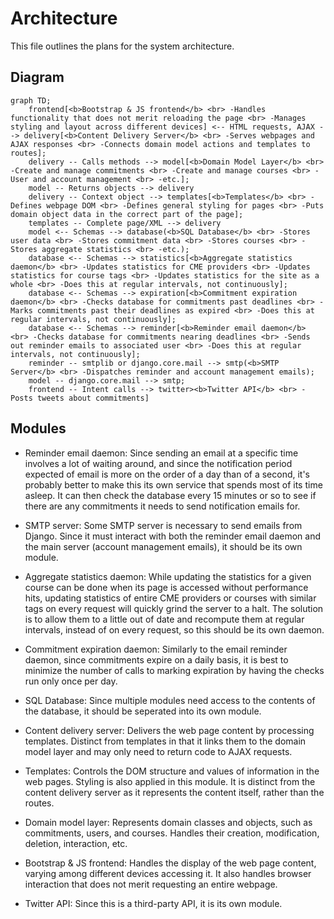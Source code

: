 # Architecture

This file outlines the plans for the system architecture.

## Diagram

```mermaid
graph TD;
    frontend[<b>Bootstrap & JS frontend</b> <br> -Handles functionality that does not merit reloading the page <br> -Manages styling and layout across different devices] <-- HTML requests, AJAX --> delivery[<b>Content Delivery Server</b> <br> -Serves webpages and AJAX responses <br> -Connects domain model actions and templates to routes];
    delivery -- Calls methods --> model[<b>Domain Model Layer</b> <br> -Create and manage commitments <br> -Create and manage courses <br> -User and account management <br> -etc.];
    model -- Returns objects --> delivery
    delivery -- Context object --> templates[<b>Templates</b> <br> -Defines webpage DOM <br> -Defines general styling for pages <br> -Puts domain object data in the correct part of the page];
    templates -- Complete page/XML --> delivery
    model <-- Schemas --> database(<b>SQL Database</b> <br> -Stores user data <br> -Stores commitment data <br> -Stores courses <br> -Stores aggregate statistics <br> -etc.);
    database <-- Schemas --> statistics[<b>Aggregate statistics daemon</b> <br> -Updates statistics for CME providers <br> -Updates statistics for course tags <br> -Updates statistics for the site as a whole <br> -Does this at regular intervals, not continuously];
    database <-- Schemas --> expiration[<b>Commitment expiration daemon</b> <br> -Checks database for commitments past deadlines <br> - Marks commitments past their deadlines as expired <br> -Does this at regular intervals, not continuously];
    database <-- Schemas --> reminder[<b>Reminder email daemon</b> <br> -Checks database for commitments nearing deadlines <br> -Sends out reminder emails to associated user <br> -Does this at regular intervals, not continuously];
    reminder -- smtplib or django.core.mail --> smtp(<b>SMTP Server</b> <br> -Dispatches reminder and account management emails);
    model -- django.core.mail --> smtp;
    frontend -- Intent calls --> twitter><b>Twitter API</b> <br> -Posts tweets about commitments]
```

## Modules

- Reminder email daemon: Since sending an email at a specific time involves a 
lot of waiting around, and since the notification period expected of email is 
more on the order of a day than of a second, it's probably better to make this 
its own service that spends most of its time asleep. It can then check the 
database every 15 minutes or so to see if there are any commitments it needs 
to send notification emails for.

- SMTP server: Some SMTP server is necessary to send emails from Django. Since it must interact with both the reminder email daemon and the main server (account management emails), it should be its own module.

- Aggregate statistics daemon: While updating the statistics for a given course can be done when its page is accessed without performance hits, updating statistics of entire CME providers or courses with similar tags on every request will quickly grind the server to a halt. The solution is to allow them to a little out of date and recompute them at regular intervals, instead of on every request, so this should be its own daemon.

- Commitment expiration daemon: Similarly to the email reminder daemon, since 
commitments expire on a daily basis, it is best to minimize the number of calls
to marking expiration by having the checks run only once per day.

- SQL Database: Since multiple modules need access to the contents of the database,
 it should be seperated into its own module.

- Content delivery server: Delivers the web page content by processing 
templates. Distinct from templates in that it links them to the domain model 
layer and may only need to return code to AJAX requests.

- Templates: Controls the DOM structure and values of information in the web 
pages. Styling is also applied in this module. It is distinct from the content delivery server as it represents the content itself, rather than the routes.

- Domain model layer: Represents domain classes and objects, such 
as commitments, users, and courses.
Handles their creation, modification, deletion, interaction, etc.

- Bootstrap & JS frontend: Handles the display of the web page content, varying
among different devices accessing it. It also handles browser interaction 
that does not merit requesting an entire webpage.

- Twitter API: Since this is a third-party API, it is its own module.

